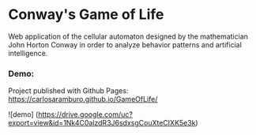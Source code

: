 
# Conway's Game of Life
Web application of the cellular automaton designed by the mathematician John Horton Conway in order to analyze behavior patterns and artificial intelligence.

### Demo:
Project published with Github Pages: https://carlosaramburo.github.io/GameOfLife/

![demo] (https://drive.google.com/uc?export=view&id=1Nk4C0alzdR3J6sdxsgCouXteCIXK5e3k)